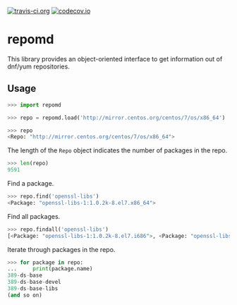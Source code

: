 [![travis-ci.org](https://img.shields.io/travis/carlwgeorge/repomd.svg)](https://travis-ci.org/carlwgeorge/repomd)
[![codecov.io](https://img.shields.io/codecov/c/github/carlwgeorge/repomd.svg)](https://codecov.io/gh/carlwgeorge/repomd)

# repomd

This library provides an object-oriented interface to get information out of dnf/yum repositories.

## Usage

```python
>>> import repomd

>>> repo = repomd.load('http://mirror.centos.org/centos/7/os/x86_64')

>>> repo
<Repo: "http://mirror.centos.org/centos/7/os/x86_64">
```

The length of the `Repo` object indicates the number of packages in the repo.

```python
>>> len(repo)
9591
```

Find a package.

```python
>>> repo.find('openssl-libs')
<Package: "openssl-libs-1:1.0.2k-8.el7.x86_64">
```

Find all packages.

```python
>>> repo.findall('openssl-libs')
[<Package: "openssl-libs-1:1.0.2k-8.el7.i686">, <Package: "openssl-libs-1:1.0.2k-8.el7.x86_64">]
```

Iterate through packages in the repo.

```python
>>> for package in repo:
...     print(package.name)
389-ds-base
389-ds-base-devel
389-ds-base-libs
(and so on)
```
